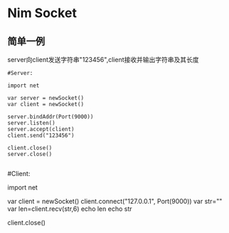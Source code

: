 # Nim Socket
## 简单一例
server向client发送字符串"123456",client接收并输出字符串及其长度
```
#Server:

import net

var server = newSocket()
var client = newSocket()

server.bindAddr(Port(9000))
server.listen()
server.accept(client)
client.send("123456")

client.close()
server.close()
```
```
```
#Client:

import net

var client = newSocket()
client.connect("127.0.0.1", Port(9000))
var str=""
var len=client.recv(str,6)
echo len
echo str

client.close()
```